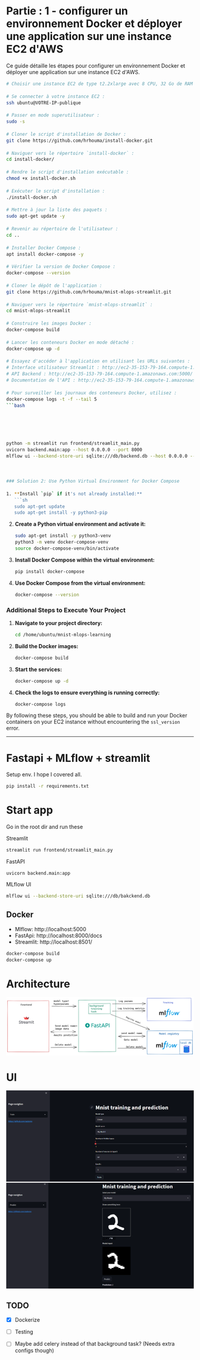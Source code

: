 # Partie : 1 - configurer un environnement Docker et déployer une application sur une instance EC2 d'AWS

Ce guide détaille les étapes pour configurer un environnement Docker et déployer une application sur une instance EC2 d'AWS.

```bash
# Choisir une instance EC2 de type t2.2xlarge avec 8 CPU, 32 Go de RAM et 50 Go de volume de stockage.

# Se connecter à votre instance EC2 :
ssh ubuntu@VOTRE-IP-publique

# Passer en mode superutilisateur :
sudo -s

# Cloner le script d'installation de Docker :
git clone https://github.com/hrhouma/install-docker.git

# Naviguer vers le répertoire `install-docker` :
cd install-docker/

# Rendre le script d'installation exécutable :
chmod +x install-docker.sh

# Exécuter le script d'installation :
./install-docker.sh

# Mettre à jour la liste des paquets :
sudo apt-get update -y

# Revenir au répertoire de l'utilisateur :
cd ..

# Installer Docker Compose :
apt install docker-compose -y

# Vérifier la version de Docker Compose :
docker-compose --version

# Cloner le dépôt de l'application :
git clone https://github.com/hrhouma/mnist-mlops-streamlit.git

# Naviguer vers le répertoire `mnist-mlops-streamlit` :
cd mnist-mlops-streamlit

# Construire les images Docker :
docker-compose build

# Lancer les conteneurs Docker en mode détaché :
docker-compose up -d

# Essayez d'accéder à l'application en utilisant les URLs suivantes :
# Interface utilisateur Streamlit : http://ec2-35-153-79-164.compute-1.amazonaws.com:8501/
# API Backend : http://ec2-35-153-79-164.compute-1.amazonaws.com:5000/
# Documentation de l'API : http://ec2-35-153-79-164.compute-1.amazonaws.com:8000/docs#/

# Pour surveiller les journaux des conteneurs Docker, utilisez :
docker-compose logs -t -f --tail 5
```bash





python -m streamlit run frontend/streamlit_main.py
uvicorn backend.main:app --host 0.0.0.0 --port 8000
mlflow ui --backend-store-uri sqlite:///db/backend.db --host 0.0.0.0 --port 5000



### Solution 2: Use Python Virtual Environment for Docker Compose

1. **Install `pip` if it's not already installed:**
   ```sh
   sudo apt-get update
   sudo apt-get install -y python3-pip
   ```

2. **Create a Python virtual environment and activate it:**
   ```sh
   sudo apt-get install -y python3-venv
   python3 -m venv docker-compose-venv
   source docker-compose-venv/bin/activate
   ```

3. **Install Docker Compose within the virtual environment:**
   ```sh
   pip install docker-compose
   ```

4. **Use Docker Compose from the virtual environment:**
   ```sh
   docker-compose --version
   ```

### Additional Steps to Execute Your Project

1. **Navigate to your project directory:**
   ```sh
   cd /home/ubuntu/mnist-mlops-learning
   ```

2. **Build the Docker images:**
   ```sh
   docker-compose build
   ```

3. **Start the services:**
   ```sh
   docker-compose up -d
   ```

4. **Check the logs to ensure everything is running correctly:**
   ```sh
   docker-compose logs
   ```

By following these steps, you should be able to build and run your Docker containers on your EC2 instance without encountering the `ssl_version` error.

---------
# Fastapi + MLflow + streamlit

Setup env. I hope I covered all.
```bash
pip install -r requirements.txt
```
# Start app
Go in the root dir and run these

Streamlit
```bash
streamlit run frontend/streamlit_main.py
```

FastAPI 
```
uvicorn backend.main:app
```

MLflow UI
```bash
mlflow ui --backend-store-uri sqlite:///db/bakckend.db
```

## Docker
- Mlflow: http://localhost:5000
- FastApi: http://localhost:8000/docs
- Streamlit: http://localhost:8501/

```bash
docker-compose build
docker-compose up
```

# Architecture
![image](resources/arch.png)

# UI 
![image](resources/train_pic.png)
![image](resources/pred_pic.png)


## TODO
- [x] Dockerize
- [ ] Testing
- [ ] Maybe add celery instead of that background task? (Needs extra configs though)

